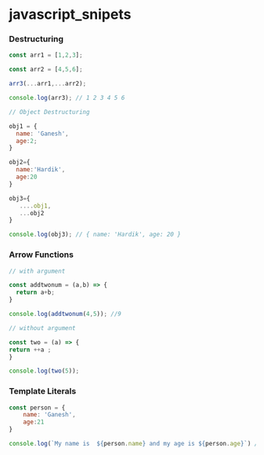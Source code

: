 # javascript_snipets

### Destructuring 
  ```js 
  const arr1 = [1,2,3]; 
  
  const arr2 = [4,5,6];
  
  arr3(...arr1,...arr2);
  
  console.log(arr3); // 1 2 3 4 5 6
  
  // Object Destructuring 
  
  obj1 = {
    name: 'Ganesh',
    age:2;
  }
  
  obj2={
    name:'Hardik',
    age:20
  }
  
  obj3={
     ....obj1,
     ...obj2
  }
  
  console.log(obj3); // { name: 'Hardik', age: 20 }
  
  ```
  
  ### Arrow Functions
  ```js
  // with argument
  
  const addtwonum = (a,b) => {
    return a+b;
}

console.log(addtwonum(4,5)); //9

// without argument

const two = (a) => {
  return ++a ;
}

console.log(two(5));
```

### Template Literals

```js 
const person = {
    name: 'Ganesh',
    age:21
}

console.log(`My name is  ${person.name} and my age is ${person.age}`) //My name is  Ganesh and my age is 21
```
